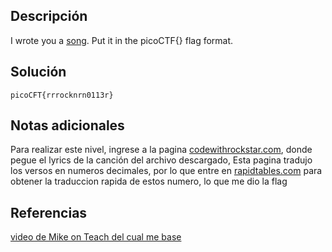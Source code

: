 ## Descripción
I wrote you a [song](https://jupiter.challenges.picoctf.org/static/0e21e3ca94779f56b122296424e879f8/lyrics.txt). Put it in the picoCTF{} flag format.

## Solución
```bash()
picoCFT{rrrocknrn0113r}
```

## Notas adicionales
Para realizar este nivel, ingrese a la pagina [codewithrockstar.com](https://codewithrockstar.com/online), donde pegue el lyrics de la canción del archivo descargado, Esta pagina tradujo los versos en numeros decimales, por lo que entre en [rapidtables.com](https://www.rapidtables.com/convert/number/ascii-hex-bin-dec-converter.html) para obtener la traduccion rapida de estos numero, lo que me dio la flag

## Referencias 
[video de Mike on Teach del cual me base](https://www.youtube.com/watch?v=RpfY2NvddYA)